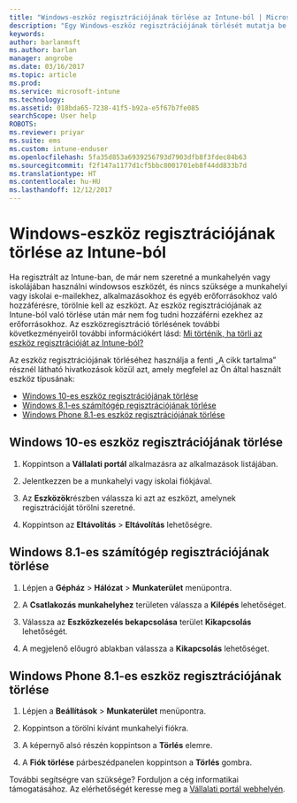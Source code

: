 ```yaml
---
title: "Windows-eszköz regisztrációjának törlése az Intune-ból | Microsoft Docs"
description: "Egy Windows-eszköz regisztrációjának törlését mutatja be az Intune-ból"
keywords: 
author: barlanmsft
ms.author: barlan
manager: angrobe
ms.date: 03/16/2017
ms.topic: article
ms.prod: 
ms.service: microsoft-intune
ms.technology: 
ms.assetid: 018bda65-7238-41f5-b92a-e5f67b7fe085
searchScope: User help
ROBOTS: 
ms.reviewer: priyar
ms.suite: ems
ms.custom: intune-enduser
ms.openlocfilehash: 5fa35d853a6939256793d7903dfb8f3fdec84b63
ms.sourcegitcommit: f2f147a1177d1cf5bbc8001701eb8f44dd833b7d
ms.translationtype: HT
ms.contentlocale: hu-HU
ms.lasthandoff: 12/12/2017
---
```

# <a name="unenroll-your-windows-device-from-intune"></a>Windows-eszköz regisztrációjának törlése az Intune-ból

Ha regisztrált az Intune-ban, de már nem szeretné a munkahelyén vagy iskolájában használni windowsos eszközét, és nincs szüksége a munkahelyi vagy iskolai e-mailekhez, alkalmazásokhoz és egyéb erőforrásokhoz való hozzáférésre, törölnie kell az eszközt. Az eszköz regisztrációjának az Intune-ból való törlése után már nem fog tudni hozzáférni ezekhez az erőforrásokhoz. Az eszközregisztráció törlésének további következményeiről további információkért lásd: [Mi történik, ha törli az eszköz regisztrációját az Intune-ból?](what-happens-if-you-unenroll-your-device-from-intune-windows.md)

Az eszköz regisztrációjának törléséhez használja a fenti „A cikk tartalma” résznél látható hivatkozások közül azt, amely megfelel az Ön által használt eszköz típusának:

-   [Windows 10-es eszköz regisztrációjának törlése](#unenroll-your-windows-10-device)
-   [Windows 8.1-es számítógép regisztrációjának törlése](#unenroll-your-windows-81-computer)
-   [Windows Phone 8.1-es eszköz regisztrációjának törlése](#unenroll-your-windows-phone-81-device)

## <a name="unenroll-your-windows-10-device"></a>Windows 10-es eszköz regisztrációjának törlése

1.  Koppintson a **Vállalati portál** alkalmazásra az alkalmazások listájában.

2.  Jelentkezzen be a munkahelyi vagy iskolai fiókjával.

3.  Az **Eszközök**részben válassza ki azt az eszközt, amelynek regisztrációját törölni szeretné.

4.  Koppintson az **Eltávolítás** &gt; **Eltávolítás** lehetőségre.

## <a name="unenroll-your-windows-81-computer"></a>Windows 8.1-es számítógép regisztrációjának törlése

1.  Lépjen a **Gépház** &gt; **Hálózat** &gt; **Munkaterület** menüpontra.

2.  A **Csatlakozás munkahelyhez** területen válassza a **Kilépés** lehetőséget.

3.  Válassza az **Eszközkezelés bekapcsolása** terület **Kikapcsolás** lehetőségét.

4.  A megjelenő előugró ablakban válassza a **Kikapcsolás** lehetőséget.

## <a name="unenroll-your-windows-phone-81-device"></a>Windows Phone 8.1-es eszköz regisztrációjának törlése

1.  Lépjen a **Beállítások** &gt; **Munkaterület** menüpontra.

2.  Koppintson a törölni kívánt munkahelyi fiókra.

3.  A képernyő alsó részén koppintson a **Törlés** elemre.

4.  A **Fiók törlése** párbeszédpanelen koppintson a **Törlés** gombra.

További segítségre van szüksége? Forduljon a cég informatikai támogatásához. Az elérhetőségét keresse meg a [Vállalati portál webhelyén](https://portal.manage.microsoft.com#HelpDeskDialog).

